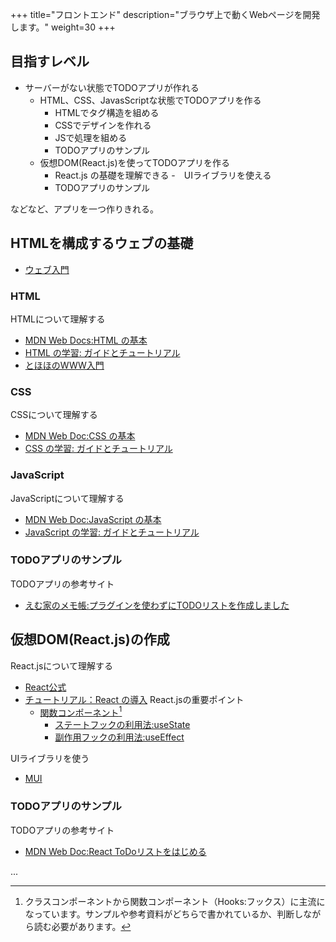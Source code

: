 +++
title="フロントエンド"
description="ブラウザ上で動くWebページを開発します。"
weight=30
+++

## 目指すレベル
- サーバーがない状態でTODOアプリが作れる
    - HTML、CSS、JavasScriptな状態でTODOアプリを作る
        - HTMLでタグ構造を組める
        - CSSでデザインを作れる
        - JSで処理を組める
        - TODOアプリのサンプル
    - 仮想DOM(React.js)を使ってTODOアプリを作る
        - React.js の基礎を理解できる
        -　UIライブラリを使える
        - TODOアプリのサンプル

などなど、アプリを一つ作りきれる。

## HTMLを構成するウェブの基礎
- [ウェブ入門](https://developer.mozilla.org/ja/docs/Learn/Getting_started_with_the_web)

### HTML
HTMLについて理解する
- [MDN Web Docs:HTML の基本](https://developer.mozilla.org/ja/docs/Learn/Getting_started_with_the_web/HTML_basics)
- [HTML の学習: ガイドとチュートリアル](https://developer.mozilla.org/ja/docs/Learn/HTML)
- [とほほのWWW入門](https://www.tohoho-web.com/www.htm)

### CSS
CSSについて理解する
- [MDN Web Doc:CSS の基本](https://developer.mozilla.org/ja/docs/Learn/Getting_started_with_the_web/CSS_basics)
- [CSS の学習: ガイドとチュートリアル](https://developer.mozilla.org/ja/docs/Learn/CSS)

### JavaScript
JavaScriptについて理解する
- [MDN Web Doc:JavaScript の基本](https://developer.mozilla.org/ja/docs/Learn/Getting_started_with_the_web/JavaScript_basics)
- [JavaScript の学習: ガイドとチュートリアル](https://developer.mozilla.org/ja/docs/Learn/JavaScript)

### TODOアプリのサンプル
TODOアプリの参考サイト
- [えむ家のメモ帳:プラグインを使わずにTODOリストを作成しました](https://m-kenomemo.com/todo-list/)


## 仮想DOM(React.js)の作成
React.jsについて理解する
- [React公式](https://ja.reactjs.org/)
- [チュートリアル：React の導入](https://ja.reactjs.org/tutorial/tutorial.html)
React.jsの重要ポイント
    - [関数コンポーネント](https://ja.reactjs.org/tutorial/tutorial.html#function-components)[^1]
        - [ステートフックの利用法:useState](https://ja.reactjs.org/docs/hooks-state.html)
        - [副作用フックの利用法:useEffect](https://ja.reactjs.org/docs/hooks-effect.html)

UIライブラリを使う
- [MUI](https://mui.com/)

### TODOアプリのサンプル
TODOアプリの参考サイト
- [MDN Web Doc:React ToDoリストをはじめる](https://developer.mozilla.org/ja/docs/Learn/Tools_and_testing/Client-side_JavaScript_frameworks/React_todo_list_beginning)

...

[^1]: クラスコンポーネントから関数コンポーネント（Hooks:フックス）に主流になっています。サンプルや参考資料がどちらで書かれているか、判断しながら読む必要があります。

